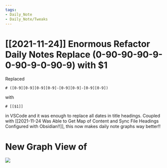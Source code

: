 ```yaml
---
tags:
- Daily_Note
- Daily_Note/Tweaks
---
```


# [[2021-11-24]] Enormous Refactor Daily Notes Replace (0-90-90-90-9-0-90-9-0-90-9) with \$1



Replaced

`# ([0-9][0-9][0-9][0-9]-[0-9][0-9]-[0-9][0-9]) `

with

`# [[$1]] `

in VSCode and it was enough to replace all dates in title headings. Coupled with [[2021-11-24 Was Able to Get Map of Content and Sync File Headings Configured with Obsidian!!]], this now makes daily note graphs way better!!

# New Graph View of 

![](https://i.imgur.com/ruYZSVc.png)